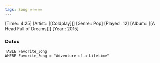 ```yaml
---
tags: Song ⭐⭐⭐⭐⭐ 
---
```

[Time:: 4:25]
[Artist:: [[Coldplay]]]
[Genre:: Pop]
[Played:: 12]
[Album:: [[A Head Full of Dreams]]]
[Year:: 2015]
### Dates
````dataview
TABLE Favorite_Song
WHERE Favorite_Song = "Adventure of a Lifetime"
````